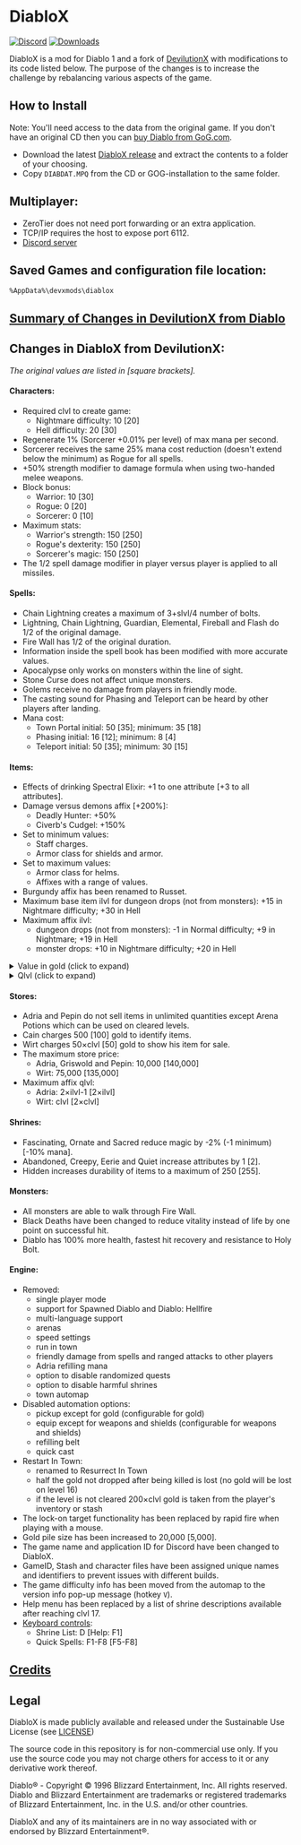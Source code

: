 # DiabloX

[![Discord](https://img.shields.io/discord/936748966652022834?color=%237289DA&logo=discord&logoColor=%23FFFFFF)](https://discord.gg/TeUFFnarUV)
[![Downloads](https://img.shields.io/github/downloads/ikonomov/DiabloX/total.svg)](https://github.com/ikonomov/DiabloX/releases)

DiabloX is a mod for Diablo 1 and a fork of [DevilutionX](https://github.com/diasurgical/devilutionX) with modifications to its code listed below.  The purpose of the changes is to increase the challenge by rebalancing various aspects of the game.

## How to Install

Note: You'll need access to the data from the original game. If you don't have an original CD then you can [buy Diablo from GoG.com](https://www.gog.com/game/diablo).

   * Download the latest [DiabloX release](https://github.com/ikonomov/DiabloX/releases) and extract the contents to a folder of your choosing.
   * Copy `DIABDAT.MPQ` from the CD or GOG-installation to the same folder.

## Multiplayer:
   * ZeroTier does not need port forwarding or an extra application.
   * TCP/IP requires the host to expose port 6112.
   * [Discord server](https://discord.gg/TeUFFnarUV)

## Saved Games and configuration file location:
`%AppData%\devxmods\diablox`

## [Summary of Changes in DevilutionX from Diablo](https://github.com/ikonomov/DiabloX/wiki/Summary-of-Changes-in-DevilutionX-from-Diablo)

## Changes in DiabloX from DevilutionX:
*The original values are listed in [square brackets].*
#### Characters:
   * Required clvl to create game:
      * Nightmare difficulty: 10 [20]
      * Hell difficulty: 20 [30]
   * Regenerate 1% (Sorcerer +0.01% per level) of max mana per second.
   * Sorcerer receives the same 25% mana cost reduction (doesn't extend below the minimum) as Rogue for all spells.
   * +50% strength modifier to damage formula when using two-handed melee weapons.
   * Block bonus:
      * Warrior: 10 [30]
      * Rogue: 0 [20]
      * Sorcerer: 0 [10]
   * Maximum stats:
      * Warrior's strength: 150 [250]
      * Rogue's dexterity: 150 [250]
      * Sorcerer's magic: 150 [250]
   * The 1/2 spell damage modifier in player versus player is applied to all missiles.
#### Spells:
   * Chain Lightning creates a maximum of 3+slvl/4 number of bolts.
   * Lightning, Chain Lightning, Guardian, Elemental, Fireball and Flash do 1/2 of the original damage.
   * Fire Wall has 1/2 of the original duration.
   * Information inside the spell book has been modified with more accurate values.
   * Apocalypse only works on monsters within the line of sight.
   * Stone Curse does not affect unique monsters.
   * Golems receive no damage from players in friendly mode.
   * The casting sound for Phasing and Teleport can be heard by other players after landing.
   * Mana cost:
      * Town Portal initial: 50 [35]; minimum: 35 [18]
      * Phasing initial: 16 [12]; minimum: 8 [4]
      * Teleport initial: 50 [35]; minimum: 30 [15]
#### Items:
   * Effects of drinking Spectral Elixir: +1 to one attribute [+3 to all attributes].
   * Damage versus demons affix [+200%]:
      * Deadly Hunter: +50%
      * Civerb's Cudgel: +150%
   * Set to minimum values:
      * Staff charges.
      * Armor class for shields and armor.
   * Set to maximum values:
      * Armor class for helms.
      * Affixes with a range of values.
   * Burgundy affix has been renamed to Russet.
   * Maximum base item ilvl for dungeon drops (not from monsters): +15 in Nightmare difficulty; +30 in Hell
   * Maximum affix ilvl:
      * dungeon drops (not from monsters): -1 in Normal difficulty; +9 in Nightmare; +19 in Hell
      * monster drops: +10 in Nightmare difficulty; +20 in Hell
<details>
  <summary>Value in gold (click to expand)</summary>

   * Value in gold:
      * Potion:
         * Healing: 3,000 [50]
         * Mana: 3,000 [50]
         * Full Healing: 9,000 [150]
         * Full Mana: 9,000 [150]
         * Rejuvenation: 7,200 [120]
         * Full Rejuvenation: 36,000 [600]
      * Elixirs: 10,000 [5,000]
      * Scroll:
         * Healing: 1,000 [50]
         * Resurrect: 5,000 [250]
         * Identify: 500 [100]
         * Town Portal: 2,000 [200]
         * Infravision: 1,200 [600]
         * Mana Shield: 2,400 [1,200]
      * Book:
         * Healing: 10,000 [1,000]
         * Heal Other: 10,000 [1,000]
         * Town Portal: 15,000 [3,000]
      * Staff multiplier:
         * Healing: 100 [10]
         * Heal Other: 100 [10]
         * Resurrect: 500 [50]
         * Town Portal: 200 [40]
</details>

<details>
  <summary>Qlvl (click to expand)</summary>

   * Qlvl:
      * Elixir of Strength, Magic and Dexterity: 20 [15]
      * Affix:
         * Giants: 18 [17]
         * Titans: 29 [23]
         * Sorcery: 18 [17]
         * Wizardry: 29 [23]
         * Precision: 18 [17]
         * Perfection: 29 [23]
         * Vigor: 18 [17]
         * Life: 29 [23]
         * Trouble: 15 [12]
         * Moon: 14 [11]
         * Stars: 25 [17]
         * Heavens: 36 [25]
         * Zodiac: 50 [30]
         * Tiger: 22 [21]
         * Lion: 31 [27]
         * Mammoth: 39 [35]
         * Whale: 48 [60]
         * Drake: 22 [21]
         * Dragon: 31 [27]
         * Wyrm: 39 [35]
         * Hydra: 48 [60]
         * Awesome: 30 [28]
         * Holy: 38 [35]
         * Godly: 49 [60]
         * Steel: 8 [6]
         * Silver: 13 [9]
         * Gold: 19 [12]
         * Platinum: 23 [16]
         * Mithril: 27 [20]
         * Meteoric: 32 [23]
         * Weird: 40 [35]
         * Strange: 47 [60]
         * Champion: 36 [40]
         * King: 45 [28]
         * Jagged: 1 [4]
         * Deadly: 4 [6]
         * Heavy: 8 [9]
         * Vicious: 13 [12]
         * Brutal: 19 [16]
         * Massive: 23 [20]
         * Savage: 27 [23]
         * Ruthless: 32 [35]
         * Merciless: 40 [60]
         * Gore: 24 [25]
         * Carnage: 33 [35]
         * Slaughter: 42 [60]
         * Ages: 35 [25]
         * Osmosis: 30 [50]
         * Thunder: 44 [60]
         * Blood: 25 [19]
         * Vampires: 25 [19]
         * Amber: 14 [12]
         * Jade: 22 [18]
         * Obsidian: 32 [24]
         * Emerald: 43 [31]
         * Readiness: 8 [1]
         * Swiftness: 17 [10]
         * Speed: 25 [19]
         * Haste: 32 [27]
         * Harmony: 26 [20]
         * Bear: 19 [5]
         * Blocking: 17 [5]

</details>

#### Stores:
   * Adria and Pepin do not sell items in unlimited quantities except Arena Potions which can be used on cleared levels.
   * Cain charges 500 [100] gold to identify items.
   * Wirt charges 50×clvl [50] gold to show his item for sale.
   * The maximum store price:
      * Adria, Griswold and Pepin: 10,000 [140,000]
      * Wirt: 75,000 [135,000]
   * Maximum affix qlvl:
      * Adria: 2×ilvl-1 [2×ilvl]
      * Wirt: clvl [2×clvl]
#### Shrines:
   * Fascinating, Ornate and Sacred reduce magic by -2% (-1 minimum) [-10% mana].
   * Abandoned, Creepy, Eerie and Quiet increase attributes by 1 [2].
   * Hidden increases durability of items to a maximum of 250 [255].
#### Monsters:
   * All monsters are able to walk through Fire Wall.
   * Black Deaths have been changed to reduce vitality instead of life by one point on successful hit.
   * Diablo has 100% more health, fastest hit recovery and resistance to Holy Bolt.
#### Engine:
   * Removed:
      * single player mode
      * support for Spawned Diablo and Diablo: Hellfire
      * multi-language support
      * arenas
      * speed settings
      * run in town
      * friendly damage from spells and ranged attacks to other players
      * Adria refilling mana
      * option to disable randomized quests
      * option to disable harmful shrines
      * town automap
   * Disabled automation options:
      * pickup except for gold (configurable for gold)
      * equip except for weapons and shields (configurable for weapons and shields)
      * refilling belt
      * quick cast
   * Restart In Town:
      * renamed to Resurrect In Town
      * half the gold not dropped after being killed is lost (no gold will be lost on level 16)
      * if the level is not cleared 200×clvl gold is taken from the player's inventory or stash
   * The lock-on target functionality has been replaced by rapid fire when playing with a mouse.
   * Gold pile size has been increased to 20,000 [5,000].
   * The game name and application ID for Discord have been changed to DiabloX.
   * GameID, Stash and character files have been assigned unique names and identifiers to prevent issues with different builds.
   * The game difficulty info has been moved from the automap to the version info pop-up message (hotkey `V`).
   * Help menu has been replaced by a list of shrine descriptions available after reaching clvl 17.
   * [Keyboard controls](https://github.com/ikonomov/DiabloX/wiki/Keyboard-Controls):
      * Shrine List: D [Help: F1]
      * Quick Spells: F1-F8 [F5-F8]

## [Credits](https://github.com/ikonomov/DiabloX/graphs/contributors)

## Legal

DiabloX is made publicly available and released under the Sustainable Use License (see [LICENSE](LICENSE.md))

The source code in this repository is for non-commercial use only. If you use the source code you may not charge others for access to it or any derivative work thereof.

Diablo® - Copyright © 1996 Blizzard Entertainment, Inc. All rights reserved. Diablo and Blizzard Entertainment are trademarks or registered trademarks of Blizzard Entertainment, Inc. in the U.S. and/or other countries.

DiabloX and any of its maintainers are in no way associated with or endorsed by Blizzard Entertainment®.
